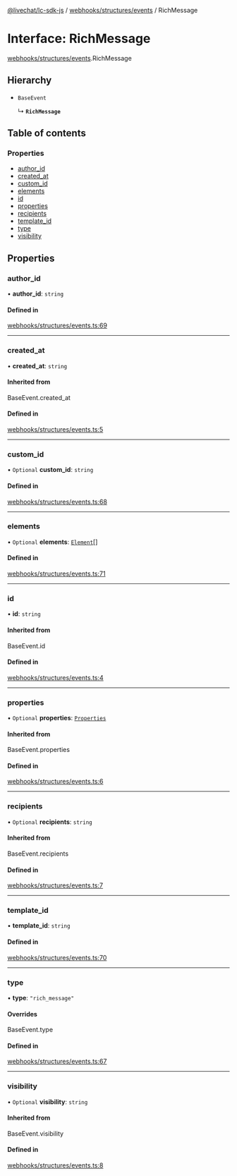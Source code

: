 [@livechat/lc-sdk-js](../README.md) / [webhooks/structures/events](../modules/webhooks_structures_events.md) / RichMessage

# Interface: RichMessage

[webhooks/structures/events](../modules/webhooks_structures_events.md).RichMessage

## Hierarchy

- `BaseEvent`

  ↳ **`RichMessage`**

## Table of contents

### Properties

- [author\_id](webhooks_structures_events.RichMessage.md#author_id)
- [created\_at](webhooks_structures_events.RichMessage.md#created_at)
- [custom\_id](webhooks_structures_events.RichMessage.md#custom_id)
- [elements](webhooks_structures_events.RichMessage.md#elements)
- [id](webhooks_structures_events.RichMessage.md#id)
- [properties](webhooks_structures_events.RichMessage.md#properties)
- [recipients](webhooks_structures_events.RichMessage.md#recipients)
- [template\_id](webhooks_structures_events.RichMessage.md#template_id)
- [type](webhooks_structures_events.RichMessage.md#type)
- [visibility](webhooks_structures_events.RichMessage.md#visibility)

## Properties

### author\_id

• **author\_id**: `string`

#### Defined in

[webhooks/structures/events.ts:69](https://github.com/livechat/lc-sdk-js/blob/25e113d/src/webhooks/structures/events.ts#L69)

___

### created\_at

• **created\_at**: `string`

#### Inherited from

BaseEvent.created\_at

#### Defined in

[webhooks/structures/events.ts:5](https://github.com/livechat/lc-sdk-js/blob/25e113d/src/webhooks/structures/events.ts#L5)

___

### custom\_id

• `Optional` **custom\_id**: `string`

#### Defined in

[webhooks/structures/events.ts:68](https://github.com/livechat/lc-sdk-js/blob/25e113d/src/webhooks/structures/events.ts#L68)

___

### elements

• `Optional` **elements**: [`Element`](webhooks_structures_events.Element.md)[]

#### Defined in

[webhooks/structures/events.ts:71](https://github.com/livechat/lc-sdk-js/blob/25e113d/src/webhooks/structures/events.ts#L71)

___

### id

• **id**: `string`

#### Inherited from

BaseEvent.id

#### Defined in

[webhooks/structures/events.ts:4](https://github.com/livechat/lc-sdk-js/blob/25e113d/src/webhooks/structures/events.ts#L4)

___

### properties

• `Optional` **properties**: [`Properties`](webhooks_structures_structures.Properties.md)

#### Inherited from

BaseEvent.properties

#### Defined in

[webhooks/structures/events.ts:6](https://github.com/livechat/lc-sdk-js/blob/25e113d/src/webhooks/structures/events.ts#L6)

___

### recipients

• `Optional` **recipients**: `string`

#### Inherited from

BaseEvent.recipients

#### Defined in

[webhooks/structures/events.ts:7](https://github.com/livechat/lc-sdk-js/blob/25e113d/src/webhooks/structures/events.ts#L7)

___

### template\_id

• **template\_id**: `string`

#### Defined in

[webhooks/structures/events.ts:70](https://github.com/livechat/lc-sdk-js/blob/25e113d/src/webhooks/structures/events.ts#L70)

___

### type

• **type**: ``"rich_message"``

#### Overrides

BaseEvent.type

#### Defined in

[webhooks/structures/events.ts:67](https://github.com/livechat/lc-sdk-js/blob/25e113d/src/webhooks/structures/events.ts#L67)

___

### visibility

• `Optional` **visibility**: `string`

#### Inherited from

BaseEvent.visibility

#### Defined in

[webhooks/structures/events.ts:8](https://github.com/livechat/lc-sdk-js/blob/25e113d/src/webhooks/structures/events.ts#L8)
